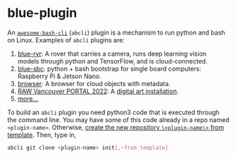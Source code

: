 # blue-plugin

An [`awesome-bash-cli`](https://github.com/kamangir/awesome-bash-cli) (`abcli`) plugin is a mechanism to run python and bash on Linux. Examples of `abcli` plugins are:

1. [blue-rvr](https://github.com/kamangir/blue-rvr): A rover that carries a camera, runs deep learning vision models through python and TensorFlow, and is cloud-connected.
1. [blue-sbc](https://github.com/kamangir/blue-sbc): python + bash bootstrap for single board computers: Raspberry Pi & Jetson Nano.
1. [browser](https://github.com/kamangir/browser): A browser for cloud objects with metadata.
1. [RAW Vancouver PORTAL 2022](https://github.com/kamangir/RAW-Vancouver-PORTAL-2022): A [digital art installation](https://rawartists.com/vancouver).
1. [more...](https://github.com/kamangir?tab=repositories)

To build an `abcli` plugin you need python3 code that is executed through the command line. You may have some of this code already in a repo named `<plugin-name>`. Otherwise, [create the new repository `\<plugin-name\>` from template](https://github.com/kamangir/blue-plugin/generate). Then, type in,

```bash
abcli git clone <plugin-name> init[,~from_template]
```

